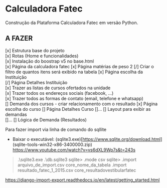 # Calculadora Fatec  
Construção da Plataforma Calculadora Fatec em versão Python.

## A FAZER  
[x] Estrutura base do projeto  
[x] Rotas (Home e funcionalidades)   
[x] Instalação do boostrap v5 no base.html  
[x] Página da calculadora fatec
[x] Página matérias de peso 2
    [/] Criar o filtro de quantos itens será exibido na tabela
[x] Página escolha da Instituição  
[/] Página Detalhes Instituição  
    [x] Trazer as listas de cursos ofertados na unidade    
    [x] Trazer todos os endereços sociais (facebook, ...)  
    [x] Trazer todos as formas de contato (email, telefone e whatsapp)      
    [] Demanda dos cursos - criar relacionamento com o resultado
[x] Página escolha do curso
[] Página Detalhes Curso
    []...
[] Layout para exibir as demandas  
    []...
[] Lógica de Demanda (Resultados)

Para fazer import via linha de comando do sqllite
* Baixar o executável: (sqlite3.exe)[https://www.sqlite.org/download.html] (sqlite-tools-win32-x86-3400000.zip)
https://www.youtube.com/watch?v=vs6dXL9Wp7s&t=243s

> .\sqlite3.exe .\db.sqlite3
sqlite> .mode csv
sqlite> .import arquivo_de_import.csv core_nome_da_tabela
        .import resultado_fatec_1_2015.csv core_resultadovestibularfatec

https://django-import-export.readthedocs.io/en/latest/getting_started.html

